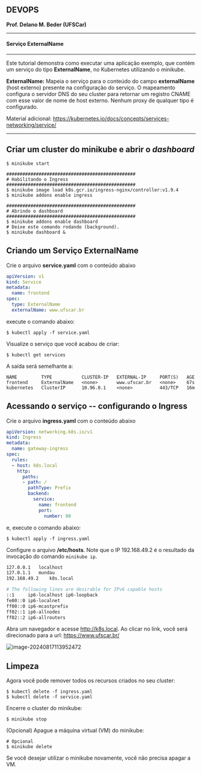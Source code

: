 ## DEVOPS

**Prof. Delano M. Beder (UFSCar)**

- - -

#### Serviço ExternalName
- - -

Este tutorial demonstra como executar uma aplicação exemplo, que contém um serviço do tipo **ExternalName**, no Kubernetes utilizando o minikube. 

**ExternalName:**  Mapeia o serviço para o conteúdo do campo **externalName** (host externo) presente na configuração do serviço. O mapeamento configura o servidor DNS do seu cluster para retornar um registro CNAME com esse valor de nome de host externo. Nenhum proxy de qualquer tipo é configurado.

Material adicional: https://kubernetes.io/docs/concepts/services-networking/service/

------

## Criar um cluster do minikube e abrir o *dashboard*

```shell
$ minikube start

################################################
# Habilitando o Ingress
################################################
$ minikube image load k8s.gcr.io/ingress-nginx/controller:v1.9.4
$ minikube addons enable ingress

################################################
# Abrindo o dashboard
################################################
$ minikube addons enable dashboard
# Deixe este comando rodando (background).
$ minikube dashboard &
```

## Criando um Serviço ExternalName

Crie o arquivo **service.yaml** com o conteúdo abaixo

   ```yaml
   apiVersion: v1
   kind: Service
   metadata:
     name: frontend
   spec:
     type: ExternalName
     externalName: www.ufscar.br
   ```
   execute o comando abaixo:
   ```shell
   $ kubectl apply -f service.yaml
   ```

Visualize o serviço que você acabou de criar:

```shell
$ kubectl get services
```

A saída será semelhante a:

```
NAME         TYPE           CLUSTER-IP   EXTERNAL-IP     PORT(S)   AGE
frontend     ExternalName   <none>       www.ufscar.br   <none>    67s
kubernetes   ClusterIP      10.96.0.1    <none>          443/TCP   16m
```

## Acessando o serviço -- configurando o Ingress

Crie o arquivo **ingress.yaml** com o conteúdo abaixo

```yaml
apiVersion: networking.k8s.io/v1
kind: Ingress
metadata:
  name: gateway-ingress
spec:
  rules:
  - host: k8s.local
    http:
      paths:
      - path: /
        pathType: Prefix
        backend:
          service:
            name: frontend
            port:
              number: 80
```
e, execute o comando abaixo:
```shell
$ kubectl apply -f ingress.yaml
```

Configure o arquivo **/etc/hosts**. Note que o IP 192.168.49.2 é o resultado da invocação do comando `minikube ip`.

```bash
127.0.0.1	localhost
127.0.1.1	mundau
192.168.49.2    k8s.local

# The following lines are desirable for IPv6 capable hosts
::1     ip6-localhost ip6-loopback
fe00::0 ip6-localnet
ff00::0 ip6-mcastprefix
ff02::1 ip6-allnodes
ff02::2 ip6-allrouters
```



Abra um navegador e acesse http://k8s.local. Ao clicar no link, você será direcionado para a url: https://www.ufscar.br/



![image-20240817113952472](/home/delano/.config/Typora/typora-user-images/image-20240817113952472.png)


## Limpeza

Agora você pode remover todos os recursos criados no seu cluster:

```shell
$ kubectl delete -f ingress.yaml
$ kubectl delete -f service.yaml
```

Encerre o cluster do minikube:

```shell
$ minikube stop
```

(Opcional) Apague a máquina virtual (VM) do minikube:

```shell
# Opcional
$ minikube delete
```

Se você desejar utilizar o minikube novamente, você não precisa apagar a VM.
